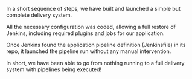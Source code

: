 In a short sequence of steps, we have built and launched a simple but complete delivery system. 

All the necessary configuration was coded, allowing a full restore of Jenkins, including required plugins and jobs for our application. 

Once Jenkins found the application pipeline definition (Jenkinsfile) in its repo, it launched the pipeline run without any manual intervention.

In short, we have been able to go from nothing running to a full delivery system with pipelines being executed!